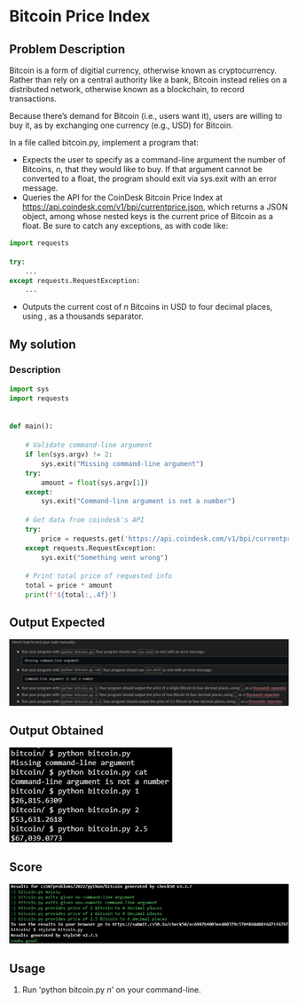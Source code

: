 # Bitcoin Price Index

## Problem Description

Bitcoin is a form of digitial currency, otherwise known as cryptocurrency. Rather than rely on a central authority like a bank, Bitcoin instead relies on a distributed network, otherwise known as a blockchain, to record transactions.

Because there’s demand for Bitcoin (i.e., users want it), users are willing to buy it, as by exchanging one currency (e.g., USD) for Bitcoin.

In a file called bitcoin.py, implement a program that:

- Expects the user to specify as a command-line argument the number of Bitcoins, $n$, that they would like to buy. If that argument cannot be converted to a float, the program should exit via sys.exit with an error message.
- Queries the API for the CoinDesk Bitcoin Price Index at https://api.coindesk.com/v1/bpi/currentprice.json, which returns a JSON object, among whose nested keys is the current price of Bitcoin as a float. Be sure to catch any exceptions, as with code like:

```python
import requests

try:
    ...
except requests.RequestException:
    ...
```

- Outputs the current cost of  $n$ Bitcoins in USD to four decimal places, using , as a thousands separator.

## My solution

### Description


```python
import sys
import requests


def main():

    # Validate command-line argument
    if len(sys.argv) != 2:
        sys.exit("Missing command-line argument")
    try:
        amount = float(sys.argv[1])
    except:
        sys.exit("Command-line argument is not a number")

    # Get data from coindesk's API
    try:
        price = requests.get('https://api.coindesk.com/v1/bpi/currentprice.json').json()['bpi']['USD']['rate_float']
    except requests.RequestException:
        sys.exit("Something went wrong")

    # Print total price of requested info
    total = price * amount
    print(f'${total:,.4f}')
```

## Output Expected

![OutputExpected](Resources/output_expected.png)

## Output Obtained

![As expected](Resources/output_obtained.png)

## Score

![All good](./Resources/score.png)

## Usage

1. Run 'python bitcoin.py $n$' on your command-line.